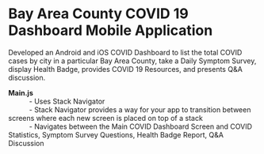 # Bay Area County COVID 19 Dashboard Mobile Application
Developed an Android and iOS COVID Dashboard to list the total COVID cases by city in a particular Bay Area County, take a Daily Symptom Survey, display Health Badge, provides COVID 19 Resources, and presents Q&amp;A discussion.

**Main.js**     
&emsp;&emsp;&emsp;- Uses Stack Navigator                                                                                                                      
&emsp;&emsp;&emsp;- Stack Navigator provides a way for your app to transition between screens where each new screen is placed on top of a stack                       
&emsp;&emsp;&emsp;- Navigates between the Main COVID Dashboard Screen and COVID Statistics, Symptom Survey Questions, Health Badge Report, Q&A Discussion            
